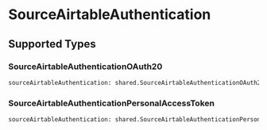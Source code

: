 # SourceAirtableAuthentication


## Supported Types

### SourceAirtableAuthenticationOAuth20

```python
sourceAirtableAuthentication: shared.SourceAirtableAuthenticationOAuth20 = /* values here */
```

### SourceAirtableAuthenticationPersonalAccessToken

```python
sourceAirtableAuthentication: shared.SourceAirtableAuthenticationPersonalAccessToken = /* values here */
```

